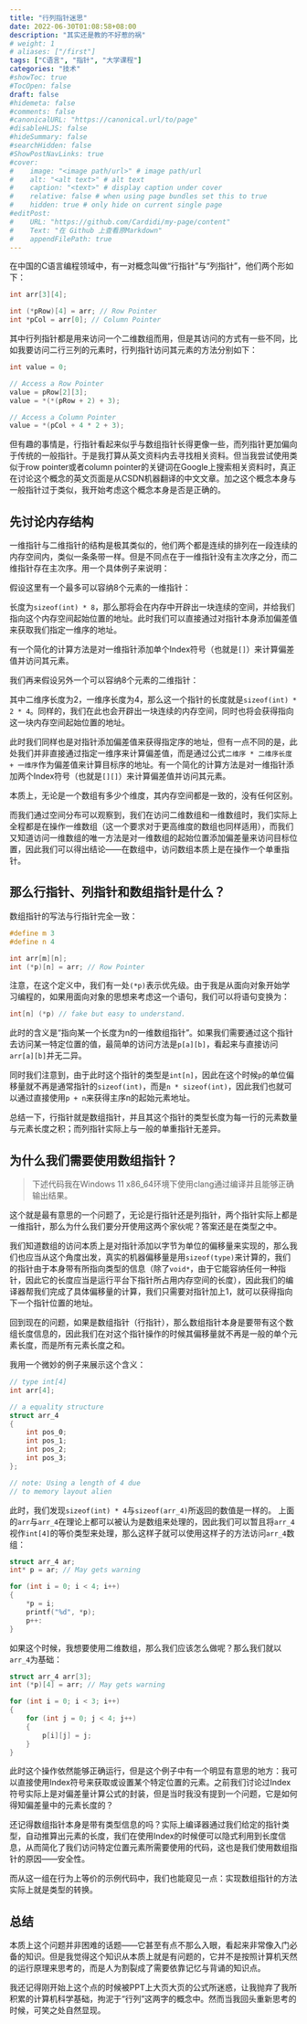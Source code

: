 ```yaml
---
title: "行列指针迷思"
date: 2022-06-30T01:08:58+08:00
description: "其实还是教的不好惹的祸"
# weight: 1
# aliases: ["/first"]
tags: ["C语言", "指针", "大学课程"]
categories: "技术"
#showToc: true
#TocOpen: false
draft: false
#hidemeta: false
#comments: false
#canonicalURL: "https://canonical.url/to/page"
#disableHLJS: false
#hideSummary: false
#searchHidden: false
#ShowPostNavLinks: true
#cover:
#    image: "<image path/url>" # image path/url
#    alt: "<alt text>" # alt text
#    caption: "<text>" # display caption under cover
#    relative: false # when using page bundles set this to true
#    hidden: true # only hide on current single page
#editPost:
#    URL: "https://github.com/Cardidi/my-page/content"
#    Text: "在 Github 上查看原Markdown"
#    appendFilePath: true
---
```


在中国的C语言编程领域中，有一对概念叫做“行指针”与“列指针”，他们两个形如下：

```c
int arr[3][4];

int (*pRow)[4] = arr; // Row Pointer
int *pCol = arr[0]; // Column Pointer
```

其中行列指针都是用来访问一个二维数组而用，但是其访问的方式有一些不同，比如我要访问二行三列的元素时，行列指针访问其元素的方法分别如下：

```c
int value = 0;

// Access a Row Pointer
value = pRow[2][3];
value = *(*(pRow + 2) + 3);

// Access a Column Pointer
value = *(pCol + 4 * 2 + 3);
```

但有趣的事情是，行指针看起来似乎与数组指针长得更像一些，而列指针更加偏向于传统的一般指针。于是我打算从英文资料内去寻找相关资料。但当我尝试使用类似于row pointer或者column pointer的关键词在Google上搜索相关资料时，真正在讨论这个概念的英文页面是从CSDN机器翻译的中文文章。加之这个概念本身与一般指针过于类似，我开始考虑这个概念本身是否是正确的。

## 先讨论内存结构

一维指针与二维指针的结构是极其类似的，他们两个都是连续的排列在一段连续的内存空间内，类似一条条带一样。但是不同点在于一维指针没有主次序之分，而二维指针存在主次序。用一个具体例子来说明：

假设这里有一个最多可以容纳8个元素的一维指针：

长度为```sizeof(int) * 8```，那么那将会在内存中开辟出一块连续的空间，并给我们指向这个内存空间起始位置的地址。此时我们可以直接通过对指针本身添加偏差值来获取我们指定一维序的地址。

有一个简化的计算方法是对一维指针添加单个Index符号（也就是```[]```）来计算偏差值并访问其元素。

我们再来假设另外一个可以容纳8个元素的二维指针：

其中二维序长度为2，一维序长度为4，那么这一个指针的长度就是```sizeof(int) * 2 * 4```。同样的，我们在此也会开辟出一块连续的内存空间，同时也将会获得指向这一块内存空间起始位置的地址。

此时我们同样也是对指针添加偏差值来获得指定序的地址，但有一点不同的是，此处我们并非直接通过指定一维序来计算偏差值，而是通过公式```二维序 * 二维序长度 + 一维序```作为偏差值来计算目标序的地址。有一个简化的计算方法是对一维指针添加两个Index符号（也就是```[][]```）来计算偏差值并访问其元素。

本质上，无论是一个数组有多少个维度，其内存空间都是一致的，没有任何区别。

而我们通过空间分布可以观察到，我们在访问二维数组和一维数组时，我们实际上全程都是在操作一维数组（这一个要求对于更高维度的数组也同样适用），而我们又知道访问一维数组的唯一方法是对一维数组的起始位置添加偏差量来访问目标位置，因此我们可以得出结论——在数组中，访问数组本质上是在操作一个单重指针。

## 那么行指针、列指针和数组指针是什么？

数组指针的写法与行指针完全一致：

```c
#define m 3
#define n 4

int arr[m][n];
int (*p)[n] = arr; // Row Pointer
```

注意，在这个定义中，我们有一处```(*p)```表示优先级。由于我是从面向对象开始学习编程的，如果用面向对象的思想来考虑这一个语句，我们可以将语句变换为：

```c
int[n] (*p) // fake but easy to understand.
```

此时的含义是“指向某一个长度为n的一维数组指针”。如果我们需要通过这个指针去访问某一特定位置的值，最简单的访问方法是```p[a][b]```，看起来与直接访问```arr[a][b]```并无二异。

同时我们注意到，由于此时这个指针的类型是```int[n]```，因此在这个时候```p```的单位偏移量就不再是通常指针的```sizeof(int)```，而是```n * sizeof(int)```，因此我们也就可以通过直接使用```p + n```来获得主序n的起始元素地址。

总结一下，行指针就是数组指针，并且其这个指针的类型长度为每一行的元素数量与元素长度之积；而列指针实际上与一般的单重指针无差异。

## 为什么我们需要使用数组指针？

> 下述代码我在Windows 11 x86_64环境下使用clang通过编译并且能够正确输出结果。

这个就是最有意思的一个问题了，无论是行指针还是列指针，两个指针实际上都是一维指针，那么为什么我们要分开使用这两个家伙呢？答案还是在类型之中。

我们知道数组的访问本质上是对指针添加以字节为单位的偏移量来实现的，那么我们也应当从这个角度出发，真实的机器偏移量是用```sizeof(type)```来计算的，我们的指针由于本身带有所指向类型的信息（除了```void*```，由于它能容纳任何一种指针，因此它的长度应当是运行平台下指针所占用内存空间的长度），因此我们的编译器帮我们完成了具体偏移量的计算，我们只需要对指针加上1，就可以获得指向下一个指针位置的地址。

回到现在的问题，如果是数组指针（行指针），那么数组指针本身是要带有这个数组长度信息的，因此我们在对这个指针操作的时候其偏移量就不再是一般的单个元素长度，而是所有元素长度之和。

我用一个微妙的例子来展示这个含义：

```c
// type int[4]
int arr[4];

// a equality structure
struct arr_4
{
    int pos_0;
    int pos_1;
    int pos_2;
    int pos_3;
};

// note: Using a length of 4 due 
// to memory layout alien
```
此时，我们发现```sizeof(int) * 4```与```sizeof(arr_4)```所返回的数值是一样的。
上面的```arr```与```arr_4```在理论上都可以被认为是数组来处理的，因此我们可以暂且将```arr_4```视作```int[4]```的等价类型来处理，那么这样子就可以使用这样子的方法访问```arr_4```数组：

```c
struct arr_4 ar;
int* p = ar; // May gets warning

for (int i = 0; i < 4; i++)
{
    *p = i;
    printf("%d", *p);
    p++:
}
```

如果这个时候，我想要使用二维数组，那么我们应该怎么做呢？那么我们就以```arr_4```为基础：

```c
struct arr_4 arr[3];
int (*p)[4] = arr; // May gets warning

for (int i = 0; i < 3; i++)
{
    for (int j = 0; j < 4; j++)
    {
        p[i][j] = j;
    }
}
```

此时这个操作依然能够正确运行，但是这个例子中有一个明显有意思的地方：我可以直接使用Index符号来获取或设置某个特定位置的元素。之前我们讨论过Index符号实际上是对偏差量计算公式的封装，但是当时我没有提到一个问题，它是如何得知偏差量中的元素长度的？

还记得数组指针本身是带有类型信息的吗？实际上编译器通过我们给定的指针类型，自动推算出元素的长度，我们在使用Index的时候便可以隐式利用到长度信息，从而简化了我们访问特定位置元素所需要使用的代码，这也是我们使用数组指针的原因——安全性。

而从这一组在行为上等价的示例代码中，我们也能窥见一点：实现数组指针的方法实际上就是类型的转换。

## 总结

本质上这个问题并非困难的话题——它甚至有点不那么入眼，看起来非常像入门必备的知识。但是我觉得这个知识从本质上就是有问题的，它并不是按照计算机天然的运行原理来思考的，而是人为割裂成了需要依靠记忆与背诵的知识点。

我还记得刚开始上这个点的时候被PPT上大页大页的公式所迷惑，让我抛弃了我所积累的计算机科学基础，拘泥于“行列”这两字的概念中。然而当我回头重新思考的时候，可笑之处自然显现。